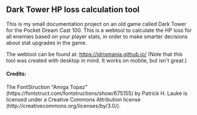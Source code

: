 <h2>Dark Tower HP loss calculation tool</h2>

This is my small documentation project on an old game called Dark Tower for the Pocket Dream Cast 100. This is a webtool to calculate the HP loss for all enemies
based on your player stats, in order to make smarter decisions about stat upgrades in the game.

The webtool can be found at: https://idrismania.github.io/ (Note that this tool was created with desktop in mind. It works on mobile, but isn't great.)

<h4>Credits:</h4>
The FontStruction “Amiga Topaz” (https://fontstruct.com/fontstructions/show/675155) by Patrick H. Lauke is licensed under a Creative Commons Attribution license (http://creativecommons.org/licenses/by/3.0/).
